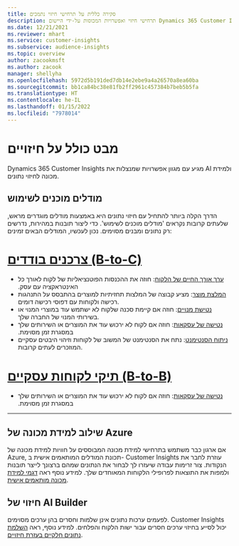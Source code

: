 ```yaml
---
title: סקירה כללית על תרחישי חיזוי נתמכים
description: תרחישי חיזוי ואפשרויות המכוסות על-ידי היישום Dynamics 365 Customer Insights.
ms.date: 12/21/2021
ms.reviewer: mhart
ms.service: customer-insights
ms.subservice: audience-insights
ms.topic: overview
author: zacookmsft
ms.author: zacook
manager: shellyha
ms.openlocfilehash: 5972d5b191ded7db14e2ebe9a4a26570a8ea60ba
ms.sourcegitcommit: bb1ca84bc38e81fb2ff2961c457384b7beb5b5fa
ms.translationtype: HT
ms.contentlocale: he-IL
ms.lasthandoff: 01/15/2022
ms.locfileid: "7978014"
---
```

# <a name="predictions-overview"></a>מבט כולל על חיזויים

Dynamics 365 Customer Insights מגיע עם מגוון אפשרויות שמנצלות את AI ולמידת מכונה לחיזוי נתונים. 

## <a name="out-of-box-models"></a>מודלים מוכנים לשימוש

הדרך הקלה ביותר להתחיל עם חיזוי נתונים היא באמצעות מודלים מוגדרים מראש, שלעתים קרובות נקראים 'מודלים מוכנים לשימוש'. כדי ליצור תובנות במהירות, נדרשים רק נתונים ומבנים מסוימים. נכון לעכשיו, המודלים הבאים זמינים: 

# <a name="individual-consumers-b-to-c"></a>[צרכנים בודדים (B-to-C)](#tab/b2c)

- [‏‫‏‫ערך אורך החיים של הלקוח‬](predict-customer-lifetime-value.md): חוזה את ההכנסות הפוטנציאליות של לקוח לאורך כל האינטראקציה עם עסק.
- [המלצת מוצר](predict-product-recommendation.md): מציע קבוצה של המלצות תחזיתיות למוצרים בהתבסס על התנהגות רכישה ולקוחות עם דפוסי רכישה דומים.
- [נטישת מנויים](predict-subscription-churn.md): חוזה אם קיימת סכנה שלקוח לא ישתמש עוד במוצרי המנוי או בשירותי המנוי של החברה שלך.
- [נטישה של עסקאות‬‏‫](predict-transactional-churn.md): חוזה אם לקוח לא ירכוש עוד את המוצרים או השירותים שלך במסגרת זמן מסוימת.
- [ניתוח הסנטימנט](sentiment-analysis.md): נתח את הסנטימנט של המשוב של לקוחות וזיהוי היבטים עסקיים המוזכרים לעתים קרובות.

# <a name="business-accounts-b-to-b"></a>[תיקי לקוחות עסקיים (B-to-B)](#tab/b2b)

- [נטישה של עסקאות‬‏‫](predict-transactional-churn.md): חוזה אם לקוח לא ירכוש עוד את המוצרים או השירותים שלך במסגרת זמן מסוימת.

---


## <a name="azure-machine-learning-integration"></a>שילוב למידת מכונה של Azure

אם ארגון כבר משתמש בתרחישי למידת מכונה המבוססים על חוויות למידת מכונה של Azure, תכונת המודלים המותאמים אישית ב- Customer Insights עוזרת לחבר את הנקודות. צור זרימות עבודה שיעזרו לך לבחור את הנתונים שמהם ברצונך לייצר תובנות ולמפות את התוצאות לפרופילי הלקוחות המאוחדים שלך. למידע נוסף ראה [דגמי למידת מכונה מותאמים אישית](custom-models.md).

## <a name="ai-builder-prediction"></a>חיזוי של AI Builder

לפעמים ערכות נתונים אינן שלמות וחסרים בהן ערכים מסוימים. Customer Insights יכול לסייע בחיזוי ערכים חסרים עבור ישות הלקוח והפלחים. למידע נוסף, ראה [השלמת נתונים חלקיים בעזרת חיזויים](predictions.md).
